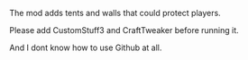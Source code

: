 The mod adds tents and walls that could protect players.

Please add CustomStuff3 and CraftTweaker before running it.

And I dont know how to use Github at all.

